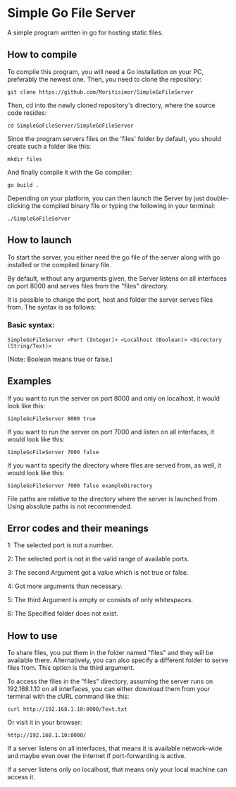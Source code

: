 # Simple Go File Server
A simple program written in go for hosting static files.

## How to compile
To compile this program, you will need a Go installation on your PC, preferably the newest one. Then, you need to clone the repository:
```console
git clone https://github.com/Moritisimor/SimpleGoFileServer
```
Then, cd into the newly cloned repository's directory, where the source code resides:
```console
cd SimpleGoFileServer/SimpleGoFileServer
```
Since the program servers files on the 'files' folder by default, you should create such a folder like this:
```console
mkdir files
```
And finally compile it with the Go compiler:
```console
go build .
```
Depending on your platform, you can then launch the Server by just double-clicking the compiled binary file 
or typing the following in your terminal:
```console
./SimpleGoFileServer
```

## How to launch
To start the server, you either need the go file of the server along with go installed or the compiled binary file.

By default, without any arguments given, the Server listens on all interfaces on port 8000 and serves
files from the "files" directory.

It is possible to change the port, host and folder the server serves files from. The syntax is as follows:

### Basic syntax:
```
SimpleGoFileServer <Port (Integer)> <Localhost (Boolean)> <Directory (String/Text)>
```

(Note: Boolean means true or false.)
## Examples
If you want to run the server on port 8000 and only on localhost, it would look like this:
```console
SimpleGoFileServer 8000 true
```

If you want to run the server on port 7000 and listen on all interfaces, it would look like this:
```console
SimpleGoFileServer 7000 false
```

If you want to specify the directory where files are served from, as well, it would look like this:
```console
SimpleGoFileServer 7000 false exampleDirectory
```
File paths are relative to the directory where the server is launched from. Using absolute paths is not recommended.

## Error codes and their meanings
1: The selected port is not a number.

2: The selected port is not in the valid range of available ports.

3: The second Argument got a value which is not true or false.

4: Got more arguments than necessary.

5: The third Argument is empty or consists of only whitespaces.

6: The Specified folder does not exist.

## How to use
To share files, you put them in the folder named "files" and they will be available there.
Alternatively, you can also specify a different folder to serve files from. This option is the third argument.

To access the files in the “files” directory, assuming the server runs on 192.168.1.10 on all interfaces, 
you can either download them from your terminal with the cURL command like this:

```console
curl http://192.168.1.10:8000/Text.txt
```
Or visit it in your browser:
```console
http://192.168.1.10:8000/
```

If a server listens on all interfaces, that means it is available network-wide and maybe even over the internet if port-forwarding is active.

If a server listens only on localhost, that means only your local machine can access it.
